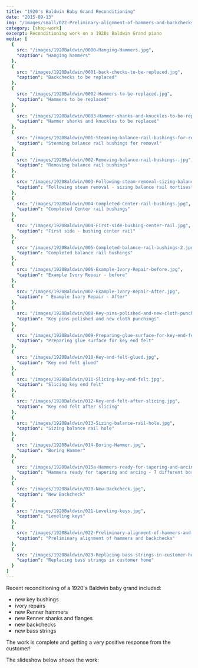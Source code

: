 ```yaml
---
title: "1920's Baldwin Baby Grand Reconditioning"
date: "2015-09-13"
img: "/images/small/022-Preliminary-alignment-of-hammers-and-backchecks.jpg"
category: [shop-work]
excerpt: Reconditioning work on a 1920s Baldwin Grand piano
media: [
  {
    src: "/images/1920Baldwin/0000-Hanging-Hammers.jpg",
    "caption": "Hanging hammers"
  },
  {
    src: "/images/1920Baldwin/0001-back-checks-to-be-replaced.jpg",
    "caption": "Backchecks to be replaced"
  },
  {
    src: "/images/1920Baldwin/0002-Hammers-to-be-replaced.jpg",
    "caption": "Hammers to be replaced"
  },
  {
    src: "/images/1920Baldwin/0003-Hammer-shanks-and-knuckles-to-be-replaced.jpg",
    "caption": "Hammer shanks and knuckles to be replaced"
  },
  {
    src: "/images/1920Baldwin/001-Steaming-balance-rail-bushings-for-removal.jpg",
    "caption": "Steaming balance rail bushings for removal"
  },
  {
    src: "/images/1920Baldwin/002-Removing-balance-rail-bushings-.jpg",
    "caption": "Removing balance rail bushings"
  },
  {
    src: "/images/1920Baldwin/003-Following-steam-removal-sizing-balance-rail-mortises.jpg",
    "caption": "Following steam removal - sizing balance rail mortises"
  },
  {
    src: "/images/1920Baldwin/004-Completed-Center-rail-bushings.jpg",
    "caption": "Completed Center rail bushings"
  },
  {
    src: "/images/1920Baldwin/004-First-side-bushing-center-rail.jpg",
    "caption": "First side - bushing center rail"
  },
  {
    src: "/images/1920Baldwin/005-Completed-balance-rail-bushings-2.jpg",
    "caption": "Completed balance rail bushings"
  },
  {
    src: "/images/1920Baldwin/006-Example-Ivory-Repair-before.jpg",
    "caption": "Example Ivory Repair - before"
  },
  {
    src: "/images/1920Baldwin/007-Example-Ivory-Repair-After.jpg",
    "caption": " Example Ivory Repair - After"
  },
  {
    src: "/images/1920Baldwin/008-Key-pins-polished-and-new-cloth-punchings.jpg",
    "caption": "Key pins polished and new cloth punchings"
  },
  {
    src: "/images/1920Baldwin/009-Preparing-glue-surface-for-key-end-felt.jpg",
    "caption": "Preparing glue surface for key end felt"
  },
  {
    src: "/images/1920Baldwin/010-Key-end-felt-glued.jpg",
    "caption": "Key end felt glued"
  },
  {
    src: "/images/1920Baldwin/011-Slicing-key-end-felt.jpg",
    "caption": "Slicing key end felt"
  },
  {
    src: "/images/1920Baldwin/012-Key-end-felt-after-slicing.jpg",
    "caption": "Key end felt after slicing"
  },
  {
    src: "/images/1920Baldwin/013-Sizing-balance-rail-hole.jpg",
    "caption": "Sizing balance rail hole"
  },
  {
    src: "/images/1920Baldwin/014-Boring-Hammer.jpg",
    "caption": "Boring Hammer"
  },
  {
    src: "/images/1920Baldwin/015a-Hammers-ready-for-tapering-and-arcing-7-different-bore-angles.jpg",
    "caption": "Hammers ready for tapering and arcing - 7 different bore angles"
  },
  {
    src: "/images/1920Baldwin/020-New-Backcheck.jpg",
    "caption": "New Backcheck"
  },
  {
    src: "/images/1920Baldwin/021-Leveling-keys.jpg",
    "caption": "Leveling keys"
  },
  {
    src: "/images/1920Baldwin/022-Preliminary-alignment-of-hammers-and-backchecks.jpg",
    "caption": "Preliminary alignment of hammers and backchecks"
  },
  {
    src: "/images/1920Baldwin/023-Replacing-bass-strings-in-customer-home.jpg",
    "caption": "Replacing bass strings in customer home"
  }
]
---
```


Recent reconditioning of a 1920's Baldwin baby grand included:

- new key bushings
- ivory repairs
- new Renner hammers
- new Renner shanks and flanges
- new backchecks
- new bass strings

The work is complete and getting a very positive response from the customer!

The slideshow below shows the work:
